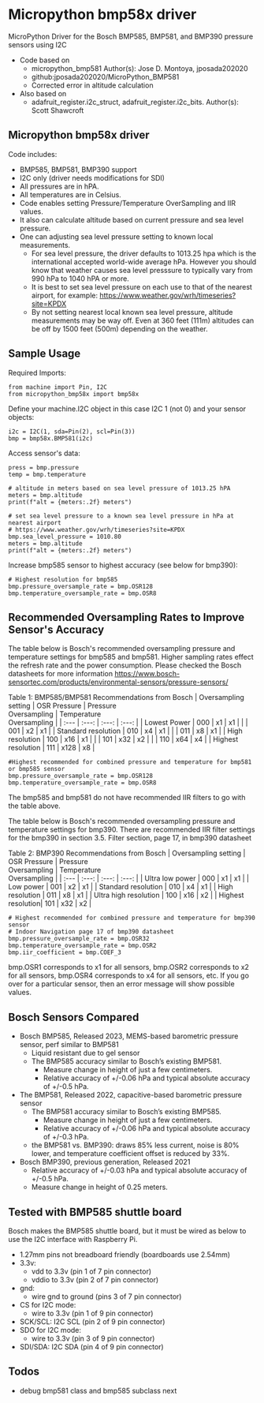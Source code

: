 # Micropython bmp58x driver
MicroPython Driver for the Bosch BMP585, BMP581, and BMP390 pressure sensors using I2C

* Code based on
  * micropython_bmp581 Author(s): Jose D. Montoya, jposada202020
  * github:jposada202020/MicroPython_BMP581
  * Corrected error in altitude calculation
* Also based on
  * adafruit_register.i2c_struct, adafruit_register.i2c_bits.  Author(s): Scott Shawcroft
 
## Micropython bmp58x driver
Code includes:
* BMP585, BMP581, BMP390 support
* I2C only (driver needs modifications for SDI)
* All pressures are in hPA.
* All temperatures are in Celsius.
* Code enables setting Pressure/Temperature OverSampling and IIR values.
* It also can calculate altitude based on current pressure and sea level pressure.
* One can adjusting sea level pressure setting to known local measurements.
  * For sea level pressure, the driver defaults to 1013.25 hpa which is the international accepted world-wide average hPa. However you should know that weather causes sea level presssure to typically vary from 990 hPa to 1040 hPA or more.
  * It is best to set sea level pressure on each use to that of the nearest airport, for example: https://www.weather.gov/wrh/timeseries?site=KPDX
  * By not setting nearest local known sea level pressure, altitude measurements may be way off. Even at 360 feet (111m) altitudes can be off by 1500 feet (500m) depending on the weather.

## Sample Usage
Required Imports:
```
from machine import Pin, I2C
from micropython_bmp58x import bmp58x
```
Define your machine.I2C object in this case I2C 1 (not 0) and your sensor objects:
```
i2c = I2C(1, sda=Pin(2), scl=Pin(3))
bmp = bmp58x.BMP581(i2c)
```
Access sensor's data:
```
press = bmp.pressure
temp = bmp.temperature

# altitude in meters based on sea level pressure of 1013.25 hPA
meters = bmp.altitude
print(f"alt = {meters:.2f} meters")

# set sea level pressure to a known sea level pressure in hPa at nearest airport
# https://www.weather.gov/wrh/timeseries?site=KPDX
bmp.sea_level_pressure = 1010.80
meters = bmp.altitude
print(f"alt = {meters:.2f} meters")
```
Increase bmp585 sensor to highest accuracy (see below for bmp390):
```
# Highest resolution for bmp585
bmp.pressure_oversample_rate = bmp.OSR128
bmp.temperature_oversample_rate = bmp.OSR8
```

## Recommended Oversampling Rates to Improve Sensor's Accuracy
The table below is Bosch's recommended oversampling pressure and temperature settings for bmp585 and bmp581. Higher sampling rates effect the refresh rate and the power consumption. Please checked the Bosch datasheets for more information https://www.bosch-sensortec.com/products/environmental-sensors/pressure-sensors/

Table 1: BMP585/BMP581 Recommendations from Bosch
| Oversampling setting | OSR Pressure | Pressure<br /> Oversampling | Temperature<br /> Oversampling |
| :--- | :---: | :---: | :---: |
| Lowest Power |  000     | x1     | x1     |
| |  001     | x2     | x1     |
| Standard resolution |  010     | x4     | x1     |
| |  011     | x8     | x1     |
| High resolution    |  100     | x16     | x1     |
| |  101     | x32     | x2     |
| |  110     | x64     | x4     |
| Highest resolution |  111     | x128     | x8     |

```
#Highest recommended for combined pressure and temperature for bmp581 or bmp585 sensor
bmp.pressure_oversample_rate = bmp.OSR128
bmp.temperature_oversample_rate = bmp.OSR8
```

The bmp585 and bmp581 do not have recommended IIR filters to go with the table above.

The table below is Bosch's recommended oversampling pressure and temperature settings for bmp390. There are recommended IIR filter settings for the bmp390 in section 3.5. Filter section, page 17, in bmp390 datasheet

Table 2: BMP390 Recommendations from Bosch
| Oversampling setting | OSR Pressure | Pressure<br /> Oversampling | Temperature<br /> Oversampling |
| :--- | :---: | :---: | :---: |
| Ultra low power |  000     | x1     | x1     |
| Low power |  001     | x2     | x1     |
| Standard resolution |  010     | x4     | x1     |
| High resolution |  011     | x8     | x1     |
| Ultra high resolution |  100     | x16     | x2     |
| Highest resolution|  101     | x32     | x2     |

```
# Highest recommended for combined pressure and temperature for bmp390 sensor
# Indoor Navigation page 17 of bmp390 datasheet
bmp.pressure_oversample_rate = bmp.OSR32
bmp.temperature_oversample_rate = bmp.OSR2
bmp.iir_coefficient = bmp.COEF_3
```
bmp.OSR1 corresponds to x1 for all sensors, bmp.OSR2 corresponds to x2 for all sensors, bmp.OSR4 corresponds to x4 for all sensors, etc. If you go over for a particular sensor, then an error message will show possible values.

## Bosch Sensors Compared
* Bosch BMP585, Released 2023, MEMS-based barometric pressure sensor, perf similar to BMP581
  * Liquid resistant due to gel sensor
  * The BMP585 accuracy similar to Bosch’s existing BMP581.
    * Measure change in height of just a few centimeters. 
    * Relative accuracy of +/-0.06 hPa and typical absolute accuracy of +/-0.5 hPa.
* The BMP581, Released 2022, capacitive-based barometric pressure sensor
  * The BMP581 accuracy similar to Bosch’s existing BMP585.
    * Measure change in height of just a few centimeters. 
    * Relative accuracy of +/-0.06 hPa and typical absolute accuracy of +/-0.3 hPa.
  * the BMP581 vs. BMP390: draws 85% less current, noise is 80% lower, and temperature coefficient offset is reduced by 33%.
* Bosch BMP390, previous generation, Released 2021
  * Relative accuracy of +/-0.03 hPa and typical absolute accuracy of +/-0.5 hPa.
  * Measure change in height of 0.25 meters.

## Tested with BMP585 shuttle board
Bosch makes the BMP585 shuttle board, but it must be wired as below to use the I2C interface with Raspberry Pi.
* 1.27mm pins not breadboard friendly (boardboards use 2.54mm)
* 3.3v:
  * vdd to 3.3v (pin 1 of 7 pin connector)
  * vddio to 3.3v (pin 2 of 7 pin connector)
* gnd:
  * wire gnd to ground (pins 3 of 7 pin connector)
* CS for I2C mode:
  * wire to 3.3v (pin 1 of 9 pin connector)
* SCK/SCL: I2C SCL (pin 2 of 9 pin connector)
* SDO for I2C mode:
  * wire to 3.3v  (pin 3 of 9 pin connector)
* SDI/SDA: I2C SDA (pin 4 of 9 pin connector)

## Todos
* debug bmp581 class and bmp585 subclass next
